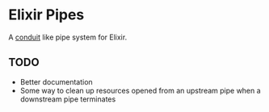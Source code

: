 # Elixir Pipes

A [conduit](http://hackage.haskell.org/package/conduit) like pipe system for
Elixir.

## TODO

* Better documentation
* Some way to clean up resources opened from an upstream pipe when a downstream
  pipe terminates
